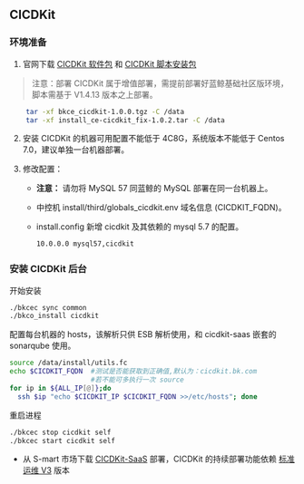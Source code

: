 ## CICDKit

### 环境准备
1. 官网下载 [CICDKit 软件包](https://bk.tencent.com/download_sdk/) 和  [CICDKit 脚本安装包](https://bk.tencent.com/download_sdk/)
>注意：部署 CICDKit 属于增值部署，需提前部署好蓝鲸基础社区版环境，脚本需基于 V1.4.13 版本之上部署。

```bash
    tar -xf bkce_cicdkit-1.0.0.tgz -C /data
    tar -xf install_ce-cicdkit_fix-1.0.2.tar -C /data
```

2. 安装 CICDKit 的机器可用配置不能低于 4C8G，系统版本不能低于 Centos 7.0，建议单独一台机器部署。

3. 修改配置：

    - **注意：** 请勿将 MySQL 57 同蓝鲸的 MySQL 部署在同一台机器上。
    - 中控机 install/third/globals_cicdkit.env 域名信息 (CICDKIT_FQDN)。

    - install.config 新增 cicdkit 及其依赖的 mysql 5.7 的配置。

      ```bash
      10.0.0.0 mysql57,cicdkit  
      ```

### 安装 CICDKit 后台

开始安装
```bash
./bkcec sync common
./bkco_install cicdkit
```
配置每台机器的 hosts，该解析只供 ESB 解析使用，和 cicdkit-saas 嵌套的 sonarqube 使用。
```bash
source /data/install/utils.fc
echo $CICDKIT_FQDN  #测试是否能获取到正确值,默认为：cicdkit.bk.com
                    #若不能可多执行一次 source
for ip in ${ALL_IP[@]};do
  ssh $ip "echo $CICDKIT_IP $CICDKIT_FQDN >>/etc/hosts"; done
```

重启进程

```bash
./bkcec stop cicdkit self
./bkcec start cicdkit self
 ```

- 从 S-mart 市场下载 [CICDKit-SaaS](http://bk.tencent.com/s-mart) 部署，CICDKit 的持续部署功能依赖 [标准运维 V3](http://bk.tencent.com/s-mart) 版本
